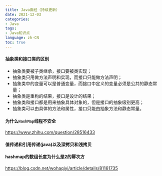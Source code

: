 ```yaml
---
title: Java面经（持续更新）
date: 2021-12-03
categories:
- Java
tags:
- Java知识点
language: zh-CN
toc: true
---
```


#### 抽象类和接口类的区别

- 抽象类要被子类继承，接口要被类实现；
- 抽象类只用做方法声明和实现，而接口只能做方法声明；
- 抽象类中的变量可以是普通变量，而接口中定义的变量必须是公共的静态常量；
- 抽象类是重构的结果，接口是设计的结果；
- 抽象类和接口都是用来抽象具体对象的，但是接口的抽象级别更高；
- 抽象类可以由具体的方法和属性，接口只能由抽象方法和静态常量。

<!--more-->

#### 为什么`HashMap`线程不安全

https://www.zhihu.com/question/28516433

####  值传递和引用传递(java)以及深拷贝和浅拷贝

#### hashmap的数组长度为什么是2的幂次方

https://blog.csdn.net/wohaqiyi/article/details/81161735